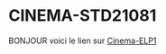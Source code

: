 # CINEMA-STD21081
BONJOUR 
voici le lien sur [Cinema-ELP1](https://raw.githubusercontent.com/mirado447/CINEMA-STD21081/main/TD2.yaml)
